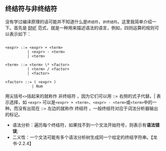 ## 终结符与非终结符

没有学过编译原理的话可能并不知道什么是`终结符`，`非终结符`。这里我简单介绍一下。首先是 [BNF](https://zh.wikipedia.org/wiki/%E5%B7%B4%E7%A7%91%E6%96%AF%E8%8C%83%E5%BC%8F) 范式，就是一种用来描述语法的语言，例如，四则运算的规则可以表示如下：

```

<expr> ::= <expr> + <term>
          | <expr> - <term>
          | <term>

<term> ::= <term> \* <factor>
          | <term> / <factor>
          | <factor>

<factor> ::= ( <expr> )
            | Num
```

用尖括号`<>`括起来的就称作 非终结符 ，因为它们可以用 ::= 右侧的式子代替。| 表示选择，如 `<expr>` 可以是`<expr> + <term>`、`<expr> - <term>`或`<term>`中的一种。而没有出现在 ::= 左边的就称作 终结符 ，一般终结符对应于词法分析器输出的标记。

- 语法分析：遍历每个终结符，如果找不到一个文法开始符号，则表示有**语法错误**;
- 二义性：一个文法可能有多个语法分析树生成同一个给定的终结字符串。【龙书-2.2.4】
